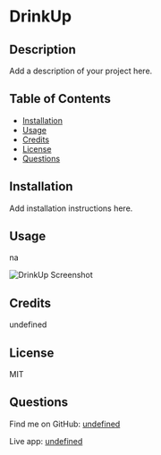 
# DrinkUp

## Description

Add a description of your project here.

## Table of Contents

- [Installation](#installation)
- [Usage](#usage)
- [Credits](#credits)
- [License](#license)
- [Questions](#questions)

## Installation

Add installation instructions here.

## Usage

na

![DrinkUp Screenshot](undefined)

## Credits

undefined

## License

MIT

## Questions

Find me on GitHub: [undefined](https://github.com/undefined)

Live app: [undefined](undefined)
  